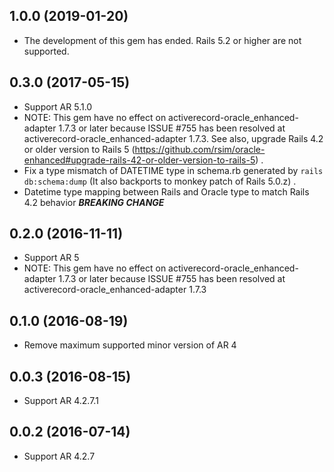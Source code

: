 ## 1.0.0 (2019-01-20)

* The development of this gem has ended. Rails 5.2 or higher are not supported.

## 0.3.0 (2017-05-15)

* Support AR 5.1.0
* NOTE: This gem have no effect on activerecord-oracle_enhanced-adapter 1.7.3 or later because ISSUE #755 has been resolved at activerecord-oracle_enhanced-adapter 1.7.3. See also, upgrade Rails 4.2 or older version to Rails 5 (https://github.com/rsim/oracle-enhanced#upgrade-rails-42-or-older-version-to-rails-5) .
* Fix a type mismatch of DATETIME type in schema.rb generated by `rails db:schema:dump` (It also backports to monkey patch of Rails 5.0.z) .
* Datetime type mapping between Rails and Oracle type to match Rails 4.2 behavior ***BREAKING CHANGE***

## 0.2.0 (2016-11-11)

* Support AR 5
* NOTE: This gem have no effect on activerecord-oracle_enhanced-adapter 1.7.3 or later because ISSUE #755 has been resolved at activerecord-oracle_enhanced-adapter 1.7.3

## 0.1.0 (2016-08-19)

* Remove maximum supported minor version of AR 4

## 0.0.3 (2016-08-15)

* Support AR 4.2.7.1

## 0.0.2 (2016-07-14)

* Support AR 4.2.7
